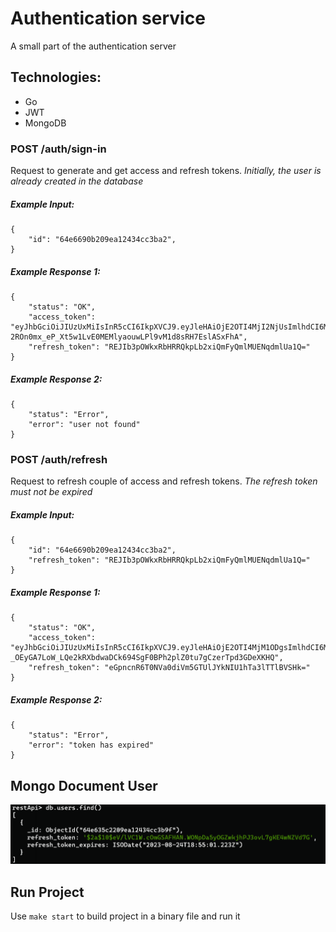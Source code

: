 # Authentication service
A small part of the authentication server

## Technologies:
- Go
- JWT
- MongoDB

### POST /auth/sign-in

Request to generate and get access and refresh tokens.
*Initially, the user is already created in the database*

##### Example Input:
```
{
    "id": "64e6690b209ea12434cc3ba2",
} 
```

##### Example Response 1:
```
{
    "status": "OK",
    "access_token": "eyJhbGciOiJIUzUxMiIsInR5cCI6IkpXVCJ9.eyJleHAiOjE2OTI4MjI2NjUsImlhdCI6MTY5MjgyMTc2NSwidXNlcl9pZCI6IjY0ZTY2OGNhMjA5ZWExMjQzNGNjM2JhMSJ9.F8ufLqZ4jtR9MP1XxEITtwpuuM_JK4Puu5-2ROn0mx_eP_Xt5w1LvE0MEMlyaouwLPl9vM1d8sRH7EslASxFhA",
    "refresh_token": "REJIb3pOWkxRbHRRQkpLb2xiQmFyQmlMUENqdmlUa1Q="
} 
```

##### Example Response 2:
```
{
    "status": "Error",
    "error": "user not found"
} 
```

### POST /auth/refresh

Request to refresh couple of access and refresh tokens.
*The refresh token must not be expired*

##### Example Input:
```
{
    "id": "64e6690b209ea12434cc3ba2",
    "refresh_token": "REJIb3pOWkxRbHRRQkpLb2xiQmFyQmlMUENqdmlUa1Q="
} 
```

##### Example Response 1:
```
{
    "status": "OK",
    "access_token": "eyJhbGciOiJIUzUxMiIsInR5cCI6IkpXVCJ9.eyJleHAiOjE2OTI4MjM1ODgsImlhdCI6MTY5MjgyMjY4OCwidXNlcl9pZCI6IjY0ZTY2OGNhMjA5ZWExMjQzNGNjM2JhMSJ9.fOvb7SRCTsZswmW2BYQ7gSwgK3-_OEyGA7LoW_LQe2kRXbdwaDCk694SgF0BPh2plZ0tu7gCzerTpd3GDeXKHQ",
    "refresh_token": "eGpncnR6T0NVa0diVm5GTUlJYkNIU1hTa3lTTlBVSHk="
} 
```

##### Example Response 2:
```
{
    "status": "Error",
    "error": "token has expired"
} 
```

## Mongo Document User
![alt text](example_user.bmp)


## Run Project

Use ```make start``` to build project in a binary file and run it